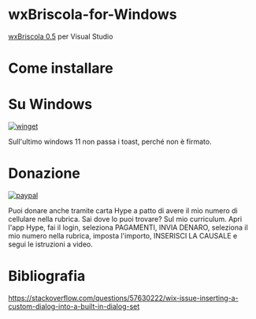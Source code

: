 # wxBriscola-for-Windows
[wxBriscola 0.5](https://github.com/numerunix/wxBriscola) per Visual Studio

# Come installare

# Su Windows

[![winget](https://user-images.githubusercontent.com/49786146/159123313-3bdafdd3-5130-4b0d-9003-40618390943a.png)](https://marticliment.com/wingetui/share?pid=GiulioSorrentino.wxBriscola&pname=wxBriscola&psource=Winget:%20winget)


Sull'ultimo windows 11 non passa i toast, perché non è firmato.

# Donazione

[![paypal](https://www.paypalobjects.com/it_IT/IT/i/btn/btn_donateCC_LG.gif)](https://www.paypal.com/cgi-bin/webscr?cmd=_s-xclick&hosted_button_id=JZVR4QQFGLR6Q)

Puoi donare anche tramite carta Hype a patto di avere il mio numero di cellulare nella rubrica. Sai dove lo puoi trovare? Sul mio curriculum.
Apri l'app Hype, fai il login, seleziona PAGAMENTI, INVIA DENARO, seleziona il mio numero nella rubrica, imposta l'importo, INSERISCI LA CAUSALE e segui le istruzioni a video.


# Bibliografia
https://stackoverflow.com/questions/57630222/wix-issue-inserting-a-custom-dialog-into-a-built-in-dialog-set
